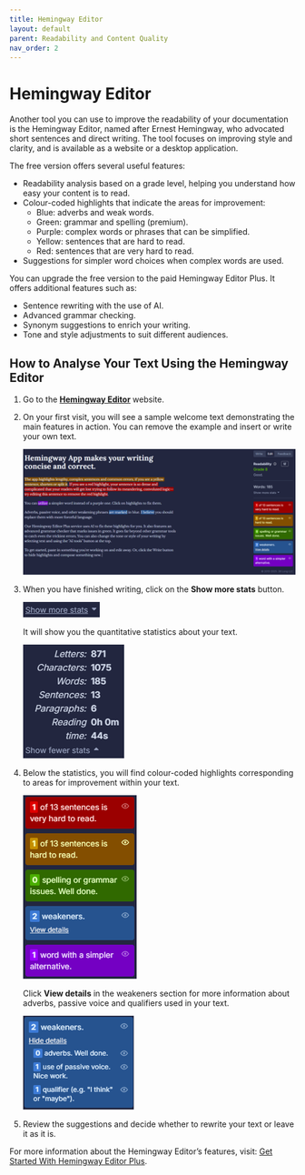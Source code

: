 ```yaml
---
title: Hemingway Editor
layout: default
parent: Readability and Content Quality
nav_order: 2
---
```


# Hemingway Editor

Another tool you can use to improve the readability of your documentation is the Hemingway Editor, named after Ernest Hemingway, who advocated short sentences and direct writing. The tool focuses on improving style and clarity, and is available as a website or a desktop application.

The free version offers several useful features:

* Readability analysis based on a grade level, helping you understand how easy your content is to read.
* Colour-coded highlights that indicate the areas for improvement:
   * Blue: adverbs and weak words.
   * Green: grammar and spelling (premium).
   * Purple: complex words or phrases that can be simplified.
   * Yellow: sentences that are hard to read.
   * Red: sentences that are very hard to read.
* Suggestions for simpler word choices when complex words are used. 

You can upgrade the free version to the paid Hemingway Editor Plus. It offers additional features such as:

* Sentence rewriting with the use of AI.
* Advanced grammar checking.
* Synonym suggestions to enrich your writing. 
* Tone and style adjustments to suit different audiences.

## How to Analyse Your Text Using the Hemingway Editor

1. Go to the [**Hemingway Editor**](https://hemingwayapp.com/) website.
2. On your first visit, you will see a sample welcome text demonstrating the main features in action. You can remove the example and insert or write your own text.

   [![hemingwaysample](../images/hemingwaysample.png "A screenshot of the Hemingway App editor. A passage is displayed with highlighted text: one sentence in yellow, one in red, and some words in blue, green, and purple. A readability grade is shown as Grade 8 on the right. Word count is 185.")](../images/hemingwaysample.png)

3. When you have finished writing, click on the **Show more stats** button. 
   
   [![hemingwaystats](../images/hemingwaystats.png "A button with the text Show more stats and a downward-pointing arrow next to it, suggesting that additional statistics can be viewed by clicking.")](../images/hemingwaystats.png)
   
   It will show you the quantitative statistics about your text.

   [![hemingwaystats2](../images/hemingwaystats2.png "A text box displays writing statistics: 871 letters, 1075 characters, 185 words, 13 sentences, 6 paragraphs, and a reading time of 44 seconds. Show fewer stats is clickable at the bottom.")](../images/hemingwaystats2.png)

4. Below the statistics, you will find colour-coded highlights corresponding to areas for improvement within your text.
   
   [![hemingwaycolor](../images/hemingwaycolor.png "A color-coded report with five sections showing writing analysis: 1 very hard sentence (red), 1 hard sentence (orange), no grammar issues (green), 2 weakeners (blue), and 1 simpler word alternative (purple).")](../images/hemingwaycolor.png)

   Click **View details** in the weakeners section for more information about adverbs, passive voice and qualifiers used in your text.

   [![hemingwayweak](../images/hemingwayweak.png "A screenshot of a feedback panel showing writing statistics: 2 weakeners; 0 adverbs with “Well done”; 1 use of passive voice with “Nice work”; 1 qualifier example given as I think or maybe.")](../images/hemingwayweak.png)

5. Review the suggestions and decide whether to rewrite your text or leave it as it is.

For more information about the Hemingway Editor’s features, visit: [Get Started With Hemingway Editor Plus](https://hemingwayapp.com/help).
